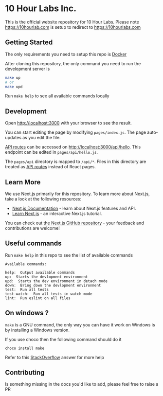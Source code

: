 # 10 Hour Labs Inc.

This is the official website repository for 10 Hour Labs. Please note https://10hourlab.com is setup to redirect to https://10hourlabs.com

## Getting Started

The only requirements you need to setup this repo is [Docker](https://www.docker.com/)

After cloning this repository, the only command you need to run the development server is 

```bash
make up 
# or 
make upd
```

Run `make help` to see all available commands locally

## Development

Open [http://localhost:3000](http://localhost:3000) with your browser to see the result.

You can start editing the page by modifying `pages/index.js`. The page auto-updates as you edit the file.

[API routes](https://nextjs.org/docs/api-routes/introduction) can be accessed on [http://localhost:3000/api/hello](http://localhost:3000/api/hello). This endpoint can be edited in `pages/api/hello.js`.

The `pages/api` directory is mapped to `/api/*`. Files in this directory are treated as [API routes](https://nextjs.org/docs/api-routes/introduction) instead of React pages.

## Learn More

We use Next.js primarily for this repository. To learn more about Next.js, take a look at the following resources:

- [Next.js Documentation](https://nextjs.org/docs) - learn about Next.js features and API.
- [Learn Next.js](https://nextjs.org/learn) - an interactive Next.js tutorial.

You can check out [the Next.js GitHub repository](https://github.com/vercel/next.js/) - your feedback and contributions are welcome!

## Useful commands

Run `make help` in this repo to see the list of available commands

```
Available commands:

help:  Output available commands
up:  Starts the devlopment environment
upd:  Starts the dev environment in detach mode
down:  Bring down the devlopment environment
test:  Run all tests
test-watch:  Run all tests in watch mode
lint:  Run eslint on all files
```

## On windows ?

`make` is a GNU command, the only way you can have it work on Windows is by installing a Windows version. 

If you use choco then the following command should do it 

```
choco install make
```

Refer to this [StackOverflow](https://stackoverflow.com/questions/32127524/how-to-install-and-use-make-in-windows) answer for more help

## Contributing

Is something missing in the docs you'd like to add, please feel free to raise a PR
